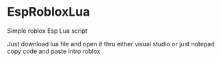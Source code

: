 # EspRobloxLua
Simple roblox Esp Lua script 

Just download lua file and open it thru either visual studio or just notepad copy code and paste intro roblox 
